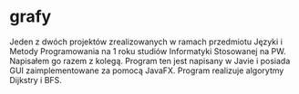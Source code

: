 # grafy
Jeden z dwóch projektów zrealizowanych w ramach przedmiotu Języki i Metody Programowania na 1 roku studiów Informatyki Stosowanej na PW.
Napisałem go razem z kolegą.
Program ten jest napisany w Javie i posiada GUI zaimplementowane za pomocą JavaFX. Program realizuje algorytmy Dijkstry i BFS. 

